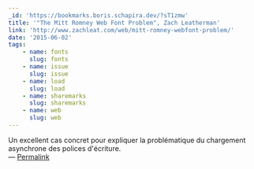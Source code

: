 ```yaml
---
_id: 'https://bookmarks.boris.schapira.dev/?sT1zmw'
title: '"The Mitt Romney Web Font Problem", Zach Leatherman'
link: 'http://www.zachleat.com/web/mitt-romney-webfont-problem/'
date: '2015-06-02'
tags:
    - name: fonts
      slug: fonts
    - name: issue
      slug: issue
    - name: load
      slug: load
    - name: sharemarks
      slug: sharemarks
    - name: web
      slug: web
---
```


Un excellent cas concret pour expliquer la problématique du chargement
asynchrone des polices d'écriture. <br>&#8212;
<a href="https://bookmarks.boris.schapira.dev/?sT1zmw" title="Permalink">Permalink</a>
